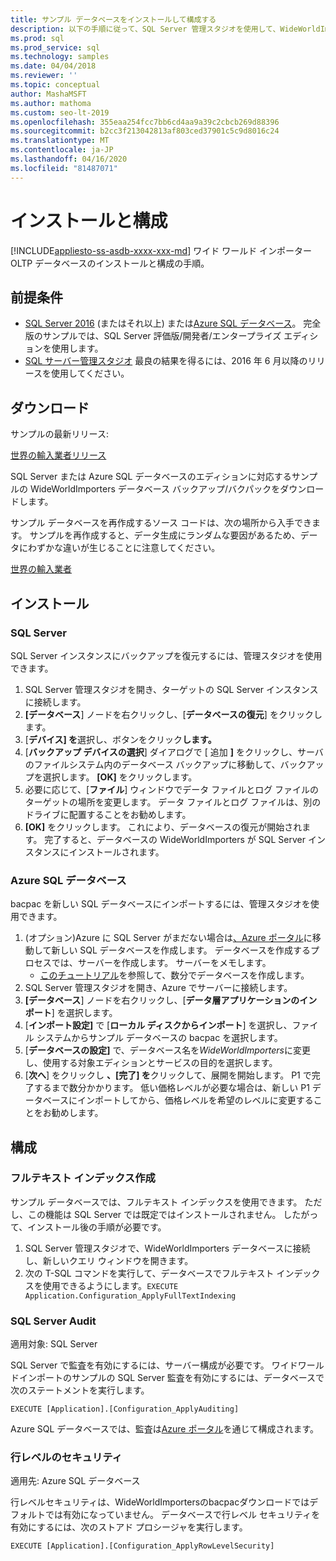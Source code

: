 ```yaml
---
title: サンプル データベースをインストールして構成する
description: 以下の手順に従って、SQL Server 管理スタジオを使用して、WideWorldImporters サンプル データベースをダウンロード、インストール、および構成します。
ms.prod: sql
ms.prod_service: sql
ms.technology: samples
ms.date: 04/04/2018
ms.reviewer: ''
ms.topic: conceptual
author: MashaMSFT
ms.author: mathoma
ms.custom: seo-lt-2019
ms.openlocfilehash: 355eaa254fcc7bb6cd4aa9a39c2cbcb269d88396
ms.sourcegitcommit: b2cc3f213042813af803ced37901c5c9d8016c24
ms.translationtype: MT
ms.contentlocale: ja-JP
ms.lasthandoff: 04/16/2020
ms.locfileid: "81487071"
---
```

# <a name="installation-and-configuration"></a>インストールと構成
[!INCLUDE[appliesto-ss-asdb-xxxx-xxx-md](../includes/appliesto-ss-asdb-xxxx-xxx-md.md)]
ワイド ワールド インポーター OLTP データベースのインストールと構成の手順。

## <a name="prerequisites"></a>前提条件

- [SQL Server 2016](https://www.microsoft.com/evalcenter/evaluate-sql-server-2016) (またはそれ以上) または[Azure SQL データベース](https://azure.microsoft.com/services/sql-database/)。 完全版のサンプルでは、SQL Server 評価版/開発者/エンタープライズ エディションを使用します。
- [SQL サーバー管理スタジオ](../ssms/download-sql-server-management-studio-ssms.md) 最良の結果を得るには、2016 年 6 月以降のリリースを使用してください。

## <a name="download"></a>ダウンロード

サンプルの最新リリース:

[世界の輸入業者リリース](https://go.microsoft.com/fwlink/?LinkID=800630)

SQL Server または Azure SQL データベースのエディションに対応するサンプルの WideWorldImporters データベース バックアップ/バクパックをダウンロードします。

サンプル データベースを再作成するソース コードは、次の場所から入手できます。 サンプルを再作成すると、データ生成にランダムな要因があるため、データにわずかな違いが生じることに注意してください。

[世界の輸入業者](https://github.com/Microsoft/sql-server-samples/tree/master/samples/databases/wide-world-importers/sample-scripts)

## <a name="install"></a>インストール


### <a name="sql-server"></a>SQL Server

SQL Server インスタンスにバックアップを復元するには、管理スタジオを使用できます。

1. SQL Server 管理スタジオを開き、ターゲットの SQL Server インスタンスに接続します。
2. **[データベース**] ノードを右クリックし、[**データベースの復元**] をクリックします。
3. [**デバイス] を**選択し、ボタンをクリック**します。**
4. [**バックアップ デバイスの選択**] ダイアログで [ 追加 **]** をクリックし、サーバのファイルシステム内のデータベース バックアップに移動して、バックアップを選択します。 **[OK]** をクリックします。
5. 必要に応じて、[**ファイル**] ウィンドウでデータ ファイルとログ ファイルのターゲットの場所を変更します。 データ ファイルとログ ファイルは、別のドライブに配置することをお勧めします。
6. **[OK]** をクリックします。 これにより、データベースの復元が開始されます。 完了すると、データベースの WideWorldImporters が SQL Server インスタンスにインストールされます。

### <a name="azure-sql-database"></a>Azure SQL データベース

bacpac を新しい SQL データベースにインポートするには、管理スタジオを使用できます。

1. (オプション)Azure に SQL Server がまだない場合は[、Azure ポータル](https://portal.azure.com/)に移動して新しい SQL データベースを作成します。 データベースを作成するプロセスでは、サーバーを作成します。 サーバーをメモします。
   - [このチュートリアル](https://azure.microsoft.com/documentation/articles/sql-database-get-started/)を参照して、数分でデータベースを作成します。
2. SQL Server 管理スタジオを開き、Azure でサーバーに接続します。
3. **[データベース**] ノードを右クリックし、[**データ層アプリケーションのインポート**] を選択します。
4. [**インポート設定]** で [**ローカル ディスクからインポート**] を選択し、ファイル システムからサンプル データベースの bacpac を選択します。
5. [**データベースの設定]** で、データベース名を*WideWorldImporters*に変更し、使用する対象エディションとサービスの目的を選択します。
6. [**次へ**] をクリックし **、[完了] を**クリックして、展開を開始します。 P1 で完了するまで数分かかります。 低い価格レベルが必要な場合は、新しい P1 データベースにインポートしてから、価格レベルを希望のレベルに変更することをお勧めします。

## <a name="configuration"></a>構成

### <a name="full-text-indexing"></a>フルテキスト インデックス作成

サンプル データベースでは、フルテキスト インデックスを使用できます。 ただし、この機能は SQL Server では既定ではインストールされません。 したがって、インストール後の手順が必要です。

1. SQL Server 管理スタジオで、WideWorldImporters データベースに接続し、新しいクエリ ウィンドウを開きます。
2. 次の T-SQL コマンドを実行して、データベースでフルテキスト インデックスを使用できるようにします。`EXECUTE Application.Configuration_ApplyFullTextIndexing`


### <a name="sql-server-audit"></a>SQL Server Audit

適用対象: SQL Server

SQL Server で監査を有効にするには、サーバー構成が必要です。 ワイドワールドインポートのサンプルの SQL Server 監査を有効にするには、データベースで次のステートメントを実行します。

    EXECUTE [Application].[Configuration_ApplyAuditing]

Azure SQL データベースでは、監査は[Azure ポータル](https://portal.azure.com/)を通じて構成されます。

### <a name="row-level-security"></a>行レベルのセキュリティ

適用先: Azure SQL データベース

行レベルセキュリティは、WideWorldImportersのbacpacダウンロードではデフォルトでは有効になっていません。 データベースで行レベル セキュリティを有効にするには、次のストアド プロシージャを実行します。

    EXECUTE [Application].[Configuration_ApplyRowLevelSecurity]

